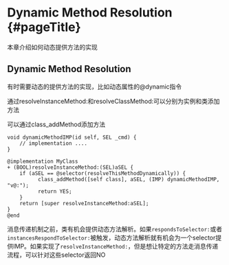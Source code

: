 # Dynamic Method Resolution {#pageTitle}

本章介绍如何动态提供方法的实现

## Dynamic Method Resolution

有时需要动态的提供方法的实现，比如动态属性的@dynamic指令

通过resolveInstanceMethod:和resolveClassMethod:可以分别为实例和类添加方法

可以通过class\_addMethod添加方法

```
void dynamicMethodIMP(id self, SEL _cmd) {
    // implementation ....
}

@implementation MyClass
+ (BOOL)resolveInstanceMethod:(SEL)aSEL {
    if (aSEL == @selector(resolveThisMethodDynamically)) {
          class_addMethod([self class], aSEL, (IMP) dynamicMethodIMP, "v@:");
          return YES;
    }
    return [super resolveInstanceMethod:aSEL];
}
@end
```

消息传递机制之前，类有机会提供动态方法解析。如果`respondsToSelector:`或者`instancesRespondToSelector:`被触发，动态方法解析就有机会为一个selector提供IMP。如果实现了`resolveInstanceMethod:`，但是想让特定的方法走消息传递流程，可以针对这些selector返回NO

